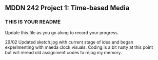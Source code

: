 ## MDDN 242 Project 1: Time-based Media  

### THIS IS YOUR README

Update this file as you go along to record your progress.

29/02
Updated sketch.jpg with current stage of idea and began experimenting with maeda clock visuals. Coding is a bit rusty at this point but will reread old assignment codes to rejog my memory.

